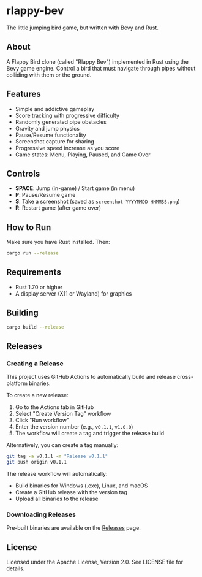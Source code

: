 # rlappy-bev
The little jumping bird game, but written with Bevy and Rust.

## About
A Flappy Bird clone (called "Rlappy Bev") implemented in Rust using the Bevy game engine. Control a bird that must navigate through pipes without colliding with them or the ground.

## Features
- Simple and addictive gameplay
- Score tracking with progressive difficulty
- Randomly generated pipe obstacles
- Gravity and jump physics
- Pause/Resume functionality
- Screenshot capture for sharing
- Progressive speed increase as you score
- Game states: Menu, Playing, Paused, and Game Over

## Controls
- **SPACE**: Jump (in-game) / Start game (in menu)
- **P**: Pause/Resume game
- **S**: Take a screenshot (saved as `screenshot-YYYYMMDD-HHMMSS.png`)
- **R**: Restart game (after game over)

## How to Run
Make sure you have Rust installed. Then:

```bash
cargo run --release
```

## Requirements
- Rust 1.70 or higher
- A display server (X11 or Wayland) for graphics

## Building
```bash
cargo build --release
```

## Releases

### Creating a Release
This project uses GitHub Actions to automatically build and release cross-platform binaries.

To create a new release:
1. Go to the Actions tab in GitHub
2. Select "Create Version Tag" workflow
3. Click "Run workflow"
4. Enter the version number (e.g., `v0.1.1`, `v1.0.0`)
5. The workflow will create a tag and trigger the release build

Alternatively, you can create a tag manually:
```bash
git tag -a v0.1.1 -m "Release v0.1.1"
git push origin v0.1.1
```

The release workflow will automatically:
- Build binaries for Windows (.exe), Linux, and macOS
- Create a GitHub release with the version tag
- Upload all binaries to the release

### Downloading Releases
Pre-built binaries are available on the [Releases](https://github.com/TaQuangKhoi/rlappy-bev/releases) page.

## License
Licensed under the Apache License, Version 2.0. See LICENSE file for details.
